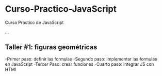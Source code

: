 # Curso-Practico-JavaScript
Curso Practico de JavaScript

...

## Taller #1: figuras geométricas

-Primer paso: definir las formulas
-Segundo paso: implementar las formulas en JavaScript
-Tercer Paso: crear funciones 
-Cuarto paso: integrar JS con HTMl